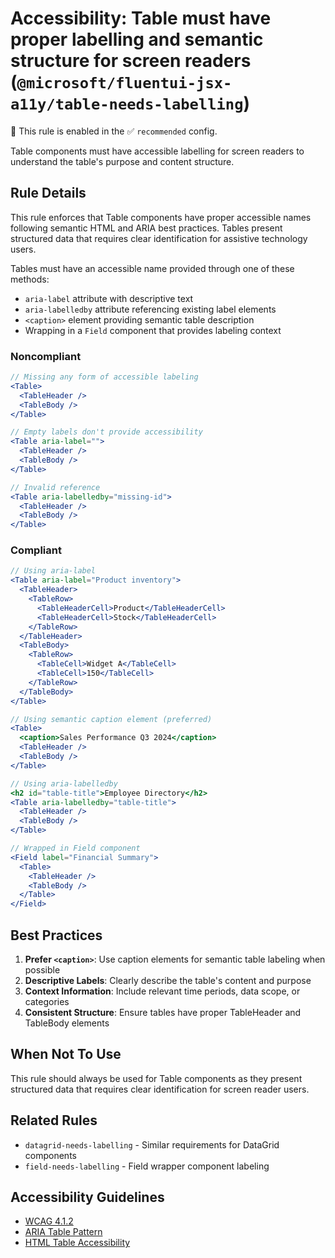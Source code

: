 # Accessibility: Table must have proper labelling and semantic structure for screen readers (`@microsoft/fluentui-jsx-a11y/table-needs-labelling`)

💼 This rule is enabled in the ✅ `recommended` config.

<!-- end auto-generated rule header -->

Table components must have accessible labelling for screen readers to understand the table's purpose and content structure.

## Rule Details

This rule enforces that Table components have proper accessible names following semantic HTML and ARIA best practices. Tables present structured data that requires clear identification for assistive technology users.

Tables must have an accessible name provided through one of these methods:
- `aria-label` attribute with descriptive text
- `aria-labelledby` attribute referencing existing label elements  
- `<caption>` element providing semantic table description
- Wrapping in a `Field` component that provides labeling context

### Noncompliant

```jsx
// Missing any form of accessible labeling
<Table>
  <TableHeader />
  <TableBody />
</Table>

// Empty labels don't provide accessibility
<Table aria-label="">
  <TableHeader />
  <TableBody />
</Table>

// Invalid reference
<Table aria-labelledby="missing-id">
  <TableHeader />
  <TableBody />
</Table>
```

### Compliant

```jsx
// Using aria-label
<Table aria-label="Product inventory">
  <TableHeader>
    <TableRow>
      <TableHeaderCell>Product</TableHeaderCell>
      <TableHeaderCell>Stock</TableHeaderCell>
    </TableRow>
  </TableHeader>
  <TableBody>
    <TableRow>
      <TableCell>Widget A</TableCell>
      <TableCell>150</TableCell>
    </TableRow>
  </TableBody>
</Table>

// Using semantic caption element (preferred)
<Table>
  <caption>Sales Performance Q3 2024</caption>
  <TableHeader />
  <TableBody />
</Table>

// Using aria-labelledby
<h2 id="table-title">Employee Directory</h2>
<Table aria-labelledby="table-title">
  <TableHeader />
  <TableBody />
</Table>

// Wrapped in Field component
<Field label="Financial Summary">
  <Table>
    <TableHeader />
    <TableBody />
  </Table>
</Field>
```

## Best Practices

1. **Prefer `<caption>`**: Use caption elements for semantic table labeling when possible
2. **Descriptive Labels**: Clearly describe the table's content and purpose
3. **Context Information**: Include relevant time periods, data scope, or categories
4. **Consistent Structure**: Ensure tables have proper TableHeader and TableBody elements

## When Not To Use

This rule should always be used for Table components as they present structured data that requires clear identification for screen reader users.

## Related Rules

- `datagrid-needs-labelling` - Similar requirements for DataGrid components
- `field-needs-labelling` - Field wrapper component labeling

## Accessibility Guidelines

- [WCAG 4.1.2](https://www.w3.org/WAI/WCAG21/Understanding/name-role-value.html)
- [ARIA Table Pattern](https://www.w3.org/WAI/ARIA/apg/patterns/table/)
- [HTML Table Accessibility](https://webaim.org/techniques/tables/)

